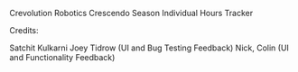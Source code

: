 Crevolution Robotics Crescendo Season Individual Hours Tracker

Credits:

Satchit Kulkarni
Joey Tidrow (UI and Bug Testing Feedback)
Nick, Colin (UI and Functionality Feedback)

